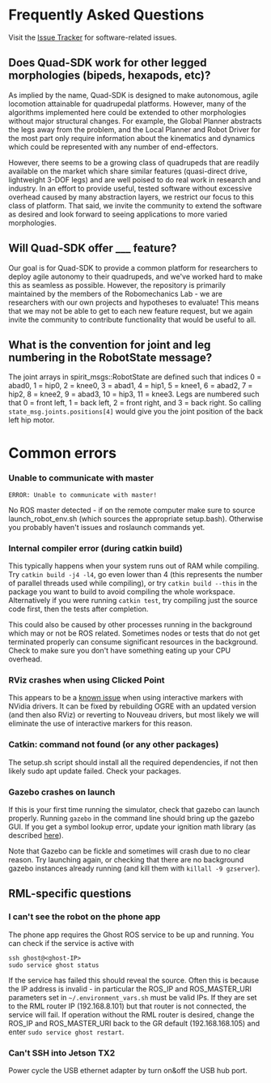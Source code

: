 # Frequently Asked Questions

Visit the [Issue Tracker](https://github.com/robomechanics/quad-sdk/issues) for software-related issues.

## Does Quad-SDK work for other legged morphologies (bipeds, hexapods, etc)?
As implied by the name, Quad-SDK is designed to make autonomous, agile locomotion attainable for quadrupedal platforms. However, many of the algorithms implemented here could be extended to other morphologies without major structural changes. For example, the Global Planner abstracts the legs away from the problem, and the Local Planner and Robot Driver for the most part only require information about the kinematics and dynamics which could be represented with any number of end-effectors.

However, there seems to be a growing class of quadrupeds that are readily available on the market which share similar features (quasi-direct drive, lightweight 3-DOF legs) and are well poised to do real work in research and industry. In an effort to provide useful, tested software without excessive overhead caused by many abstraction layers, we restrict our focus to this class of platform. That said, we invite the community to extend the software as desired and look forward to seeing applications to more varied morphologies.

## Will Quad-SDK offer ___ feature?

Our goal is for Quad-SDK to provide a common platform for researchers to deploy agile autonomy to their quadrupeds, and we've worked hard to make this as seamless as possible. However, the repository is primarily maintained by the members of the Robomechanics Lab - we are researchers with our own projects and hypotheses to evaluate! This means that we may not be able to get to each new feature request, but we again invite the community to contribute functionality that would be useful to all.

## What is the convention for joint and leg numbering in the RobotState message?
The joint arrays in spirit_msgs::RobotState are defined such that indices 0 = abad0, 1 = hip0, 2 = knee0, 3 = abad1, 4 = hip1, 5 = knee1, 6 = abad2, 7 = hip2, 8 = knee2, 9 = abad3, 10 = hip3, 11 = knee3. Legs are numbered such that 0 = front left, 1 = back left, 2  = front right, and 3 = back right. So calling `state_msg.joints.positions[4]` would give you the joint position of the back left hip motor.

# Common errors

### Unable to communicate with master
```
ERROR: Unable to communicate with master!
```
No ROS master detected - if on the remote computer make sure to source launch_robot_env.sh (which sources the appropriate setup.bash). Otherwise you probably haven't issues and roslaunch commands yet.

### Internal compiler error (during catkin build)
This typically happens when your system runs out of RAM while compiling. Try `catkin build -j4 -l4`, go even lower than 4 (this represents the number of parallel threads used while compiling), or try `catkin build --this` in the package you want to build to avoid compiling the whole workspace. Alternatively if you were running `catkin test`, try compiling just the source code first, then the tests after completion.

This could also be caused by other processes running in the background which may or not be ROS related. Sometimes nodes or tests that do not get terminated properly can consume significant resources in the background. Check to make sure you don't have something eating up your CPU overhead.

### RViz crashes when using Clicked Point
This appears to be a [known issue](https://github.com/ros-visualization/rviz/issues/1082) when using interactive markers with NVidia drivers. It can be fixed by rebuilding OGRE with an updated version (and then also RViz) or reverting to Nouveau drivers, but most likely we will eliminate the use of interactive markers for this reason.

### Catkin: command not found (or any other packages)
The setup.sh script should install all the required dependencies, if not then likely sudo apt update failed. Check your packages.

### Gazebo crashes on launch
If this is your first time running the simulator, check that gazebo can launch properly. Running `gazebo` in the command line should bring up the gazebo GUI. If you get a symbol lookup error, update your ignition math library (as described [here](https://answers.gazebosim.org//question/22071/symbol-lookup-error-both-instalation-methods/)).

Note that Gazebo can be fickle and sometimes will crash due to no clear reason. Try launching again, or checking that there are no background gazebo instances already running (and kill them with `killall -9 gzserver`).

## RML-specific questions

### I can't see the robot on the phone app
The phone app requires the Ghost ROS service to be up and running. You can check if the service is active with
```
ssh ghost@<ghost-IP>
sudo service ghost status
```
If the service has failed this should reveal the source. Often this is because the IP address is invalid - in particular the ROS_IP and ROS_MASTER_URI parameters set in `~/.environment_vars.sh` must be valid IPs. If they are set to the RML router IP (192.168.8.101) but that router is not connected, the service will fail. If operation without the RML router is desired, change the ROS_IP and ROS_MASTER_URI back to the GR default (192.168.168.105) and enter `sudo service ghost restart`.

### Can't SSH into Jetson TX2
Power cycle the USB ethernet adapter by turn on&off the USB hub port.